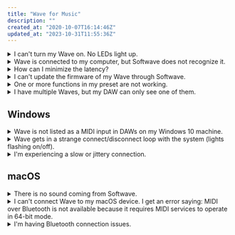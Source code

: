 ```yaml
---
title: "Wave for Music"
description: ""
created_at: "2020-10-07T16:14:46Z"
updated_at: "2023-10-31T11:55:36Z"
---
```


<details>
<summary>I can't turn my Wave on. No LEDs light up.</summary>

Check if Wave can be discovered by your computer. If your computer indicates that it's connected, please disconnect and wait two minutes. Then try powering Wave on again.

  
:::caution
If your computer can't discover Wave, please try charging it for at least 20 minutes and try powering it on again. If the problem persists, please reach out to us via [email](mailto:wave@genkiinstruments.com).
:::


</details>

<details>
<summary>Wave is connected to my computer, but Softwave does not recognize it.</summary>

1. Disconnect Wave from Softwave by navigating to Menu-&gt;Connect Bluetooth devices and press the "x" behind the connected Wave.
2. Restart the computer.
3. Then reconnect Wave.

</details>
<details>
<summary>How can I minimize the latency?</summary>

If using Softwave, head to Menu → Audio/MIDI Settings and reduce the audio buffer size.

:::tip
A smaller value will result in lower overall latency.
Setting this value too low can cause audio distortion.
Most DAWs have a setting for this in their preferences as well.
:::



</details>

<details>
<summary>I can't update the firmware of my Wave through Softwave.</summary>

Make sure you have the latest version of Softwave. If the firmware update repeatedly fails, you can perform the update manually via Android/iOS.

##### Manual Firmware Update (iOS)
- **To begin, get nRF Toolbox for your iOS device**
[nRF Toolbox for iOS](https://apps.apple.c/src/app/nrf-toolbox/id820906058)
- Now download [this firmware zip package](https://github.com/genkiinstruments/releases/releases/tag/wave_firmware) to your iOS device. Select "Open in nRF Toolbox".
- Turn Wave on, find it and select it in the list of devices in nRF Toolbox.
- Tap "wave_firmware.zip".
- Press "Update".
- Wait for the update to complete, Wave should restart automatically.

</ul>

##### Manual Firmware Update (Android)
- Before you start, please download [this firmware zip package](https://github.com/genkiinstruments/releases/releases/tag/wave_firmware) to your Android or iOS device.
- **To begin, get nRF Toolbox for your Android device**
[nRF Toolbox for Android](https://play.google.com/store/apps/details?id=no.nordicsemi.android.nrftoolbox&amp;hl=en&amp;gl=US)
- **Then follow these steps**
1. Open nRF Toolbox
2. Tap "DFU"
3. Tap "Select File" and load the zip file you downloaded. If you're prompted, select "Distribution packet (ZIP)".
4. Select "Application only" and press OK
5. Tap "Select Device" and look under "Available Devices"
6. Find Wave and select it
7. Tap "Upload" and wait for the update to finish

</ul>

![](/images/article_360014089577_image_0.jpg)

</details>

<details>
<summary>One or more functions in my preset are not working.</summary>

Make sure the function is not muted and no other functions in the preset are soloed [-&gt; see instructions](/wave-for-music/functions/overview/).

</details>
<details>
<summary>I have multiple Waves, but my DAW can only see one of them.</summary>

This might happen due to naming conflicts.

1. Use Softwave to give each Wave a unique name (gear icon in the top left corner behind each connected Wave).
2. Disconnect your Waves from Softwave by navigating to Menu-&gt;Connect Bluetooth Devices and press the "x" behind the connected Waves.
3. Turn the rings off and back on, then reconnect them in Softwave. They should now have unique names.

</details>

## Windows

<details>
<summary>Wave is not listed as a MIDI input in DAWs on my Windows 10 machine.</summary>

Softwave uses virtual MIDI driver software provided by [loopMIDI](https://www.tobias-erichsen.de/software/loopmidi.html). To use Wave as a MIDI device in your DAW, you need to install loopMIDI - if you haven't already. The software is free, and has proven to be very reliable.

**Note that your browser may prompt a warning when trying to download loopMIDI, but we assure you that it's completely safe.**

##### Troubleshooting virtual MIDI
In Softwave, go to Menu → About and check that Virtual MIDI driver version is 1.3.0.43.

1. If you don’t see the driver version, please install [loopMIDI](https://www.tobias-erichsen.de/software/loopmidi.html) and restart Softwave. Note: You don’t need to interact in any other way with loopMIDI, it is just required for the MIDI driver.
2. If you have an earlier version of the driver, please uninstall **loopMIDI** and the **teVirtualMIDI - Vidrual MIDI Driver x64** from Device Manager. Then restart your computer and install loopMIDI from the step above.

![](/images/article_360014089577_image_1.jpg)

</details>

<details>
<summary>Wave gets in a strange connect/disconnect loop with the system (lights flashing on/off).</summary>

This seems to happen if you've previously paired Wave through Windows's system settings. Pairing is not necessary, and removing Wave through the system's Bluetooth settings will fix the issue. You can still connect through Softwave just fine.

</details>
<details>
<summary>I'm experiencing a slow or jittery connection.</summary>

If you're experiencing a slow or jittery connection, that might be due to old or outdated Bluetooth drivers. Make sure you have the latest drivers installed for your system. If the drivers are up to date and you still experience issues, consider using an external USB dongle instead. We've found [this dongle](https://www.iogear.com/product/GBU521/) to work best in our tests.

</details>

## macOS

<details>
<summary>There is no sound coming from Softwave.</summary>

1. Head to Menu → Audio/MIDI Settings... and make sure the correct audio output is selected.
2. Hit "Test" and you should hear a test tone to confirm.
3. You can play the built-in sound engine (SynthWave) with your computer's keyboard (keys W-P and A-L).
4. Make sure the window has focus by clicking anywhere inside and then press a key.
5. You should hear sound.
6. You can also use an external MIDI controller (just make sure it's selected as a MIDI input in Audio/MIDI Settings).

</details>
<details>
<summary>I can't connect Wave to my macOS device. I get an error saying: MIDI over Bluetooth is not available because it requires MIDI services to operate in 64-bit mode.</summary>

Remove any drivers listed in the error message and restart the computer. If you get a message saying "The 32-bit driver list is unavailable".

1. Open Finder, click "Go" in the menubar, then hold the Option key down. You should see a folder called "Library". Open that folder.
2. Navigate to ~/Library/Audio/Midi Drivers
3. Open Finder, click "Go" in the menubar, then select "Computer".
4. Navigate to Macintosh HD/Library/Audio/MIDI Drivers
5. If there are any files in these directories, try removing them (or moving them to a temporary folder if you don't want to lose them).
6. Then restart the computer and see if you can connect Wave.

</details>
<details>
<summary>I'm having Bluetooth connection issues.</summary>

Try deleting any Bluetooth Property List files that might be corrupted. To remove the .plist files:

1. Turn Bluetooth off in your computer
2. Choose Go from the Finder menu at the top of your screen ➙ Go to Folder
3. Type in: /Library/Preferences
4. Find the com.apple.Bluetooth.plist file and delete it
5. Go back to Go in the Finder Menu ➙ Go to Folder
6. Type in: ~/Library/Preferences/ByHost
7. Find com.apple.Bluetooth.xxx.plist file and delete it
8. Turn Bluetooth on in your computer

</details>

